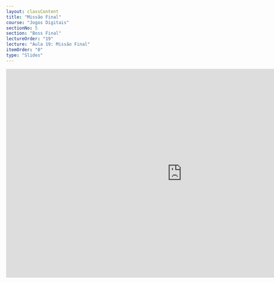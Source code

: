 ```yaml
---
layout: classContent
title: "Missão Final"
course: "Jogos Digitais"
sectionNo: 5
section: "Boss Final"
lectureOrder: "19"
lecture: "Aula 19: Missão Final"
itemOrder: "0"
type: "Slides"
---
```


<iframe src="https://docs.google.com/presentation/d/e/2PACX-1vT_2r1hBuwkwNu_3gp_EE2OgK5yle9k18WVbFTUBOQAKEtm1OjX1hbb3Jq_MrfG0XoRX1Qs7PNJQ075/embed?start=false&loop=false&delayms=3000" frameborder="0" width="960" height="569" allowfullscreen="true" mozallowfullscreen="true" webkitallowfullscreen="true"></iframe>

